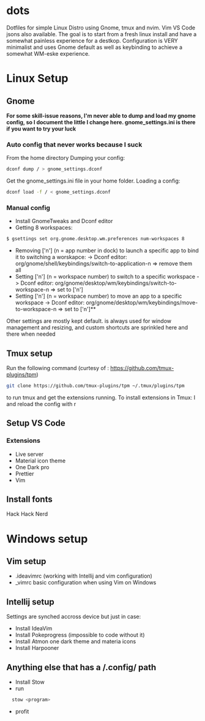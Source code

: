 # dots
Dotfiles for simple Linux Distro using Gnome, tmux and nvim. Vim VS Code jsons also available. The goal is to start from a fresh linux install and have a somewhat painless experience for a destkop. Configuration is VERY minimalist and uses Gnome default as well as keybinding to achieve a somewhat WM-eske experience. 

# Linux Setup
## Gnome
**For some skill-issue reasons, I'm never able to dump and load my gnome config, so I document the little I change here. gnome_settings.ini is there if you want to try your luck**

### Auto config that never works because I suck
From the home directory
Dumping your config:
```bash
dconf dump / > gnome_settings.dconf
```

Get the gnome_settings.ini file in your home folder.
Loading a config:
```bash
dconf load -f / < gnome_settings.dconf
```

### Manual config
- Install GnomeTweaks and Dconf editor
- Getting 8 workspaces:
```bash
$ gsettings set org.gnome.desktop.wm.preferences num-workspaces 8
```
- Removing ['<Super>n'] (n = app number in dock) to launch a specific app to bind it to switching a worskapce: -> Dconf editor: org/gnome/shell/keybindings/switch-to-application-n => remove them all
- Setting ['<Super>n'] (n = workspace number) to switch to a specific workspace -> Dconf editor: org/gnome/desktop/wm/keybindings/switch-to-workspace-n => set to ['<Super>n']
- Setting ['<Shift><Super>n'] (n = workspace number) to move an app to a specific workspace -> Dconf editor: org/gnome/desktop/wm/keybindings/move-to-workspace-n => set to ['<Shift><Super>n']**

Other settings are mostly kept default. <Super> is always used for window management and resizing, and custom shortcuts are sprinkled here and there when needed

## Tmux setup
Run the following command (curtesy of : https://github.com/tmux-plugins/tpm)
```bash
git clone https://github.com/tmux-plugins/tpm ~/.tmux/plugins/tpm
```

to run tmux and get the extensions running. To install extensions in Tmux: <leader>I and reload the config with <leader>r
  
## Setup VS Code
### Extensions
- Live server
- Material icon theme
- One Dark pro
- Prettier
- Vim

## Install fonts
Hack
Hack Nerd

# Windows setup
## Vim setup
- .ideavimrc (working with Intellij and vim configuration) 
- _vimrc basic configuration when using Vim on Windows

## Intellij setup
Settings are synched accross device but just in case:
- Install IdeaVim
- Install Pokeprogress (impossible to code without it)
- Install Atmon one dark theme and materia icons
- Install Harpooner

## Anything else that has a <program>/.config/<program> path
- Install Stow
- run
```bash
  stow <program>  
```
- profit
